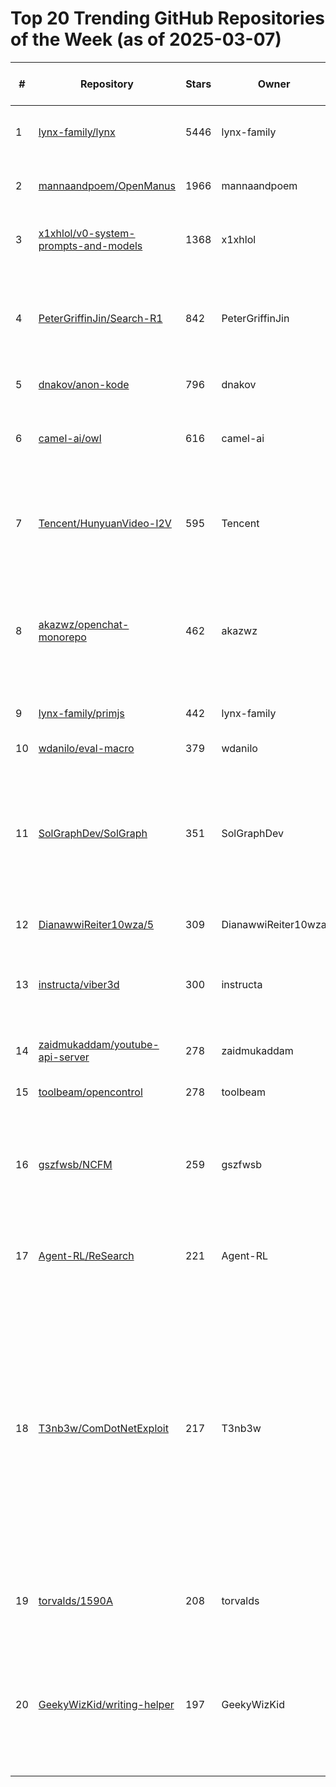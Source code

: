 # Top 20 Trending GitHub Repositories of the Week (as of 2025-03-07)

| # | Repository | Stars | Owner | Avatar | Description | Topics | URL | Created At | Updated At | Pushed At | Git URL | SSH URL | Clone URL | SVN URL | Homepage | Size | Language | Forks Count | Open Issues Count | Default Branch | License |
|---|------------|-------|-------|--------|-------------|--------|-----|------------|------------|-----------|---------|---------|-----------|---------|----------|------|----------|--------------|-------------------|----------------|---------|
| 1 | [lynx-family/lynx](https://github.com/lynx-family/lynx) | 5446 | lynx-family | ![lynx-family's avatar](https://avatars.githubusercontent.com/u/200909301?v=4) | Empower the Web community and invite more to build across platforms. | cross-platform | [https://github.com/lynx-family/lynx](https://github.com/lynx-family/lynx) | 2025-03-04T07:41:43Z | 2025-03-07T04:19:51Z | 2025-03-07T04:12:25Z | git://github.com/lynx-family/lynx.git | git@github.com:lynx-family/lynx.git | https://github.com/lynx-family/lynx.git | https://github.com/lynx-family/lynx | https://lynxjs.org | 9408 | C++ | 199 | 61 | develop | Apache License 2.0 |
| 2 | [mannaandpoem/OpenManus](https://github.com/mannaandpoem/OpenManus) | 1966 | mannaandpoem | ![mannaandpoem's avatar](https://avatars.githubusercontent.com/u/52203545?v=4) | No fortress, purely open ground.  OpenManus is Coming. | No topics | [https://github.com/mannaandpoem/OpenManus](https://github.com/mannaandpoem/OpenManus) | 2025-03-06T14:08:14Z | 2025-03-07T04:19:48Z | 2025-03-07T04:13:48Z | git://github.com/mannaandpoem/OpenManus.git | git@github.com:mannaandpoem/OpenManus.git | https://github.com/mannaandpoem/OpenManus.git | https://github.com/mannaandpoem/OpenManus | No homepage | 397 | Python | 269 | 19 | main | MIT License |
| 3 | [x1xhlol/v0-system-prompts-and-models](https://github.com/x1xhlol/v0-system-prompts-and-models) | 1368 | x1xhlol | ![x1xhlol's avatar](https://avatars.githubusercontent.com/u/185671340?v=4) | No description | No topics | [https://github.com/x1xhlol/v0-system-prompts-and-models](https://github.com/x1xhlol/v0-system-prompts-and-models) | 2025-03-05T16:38:29Z | 2025-03-07T04:19:33Z | 2025-03-06T18:50:22Z | git://github.com/x1xhlol/v0-system-prompts-and-models.git | git@github.com:x1xhlol/v0-system-prompts-and-models.git | https://github.com/x1xhlol/v0-system-prompts-and-models.git | https://github.com/x1xhlol/v0-system-prompts-and-models | No homepage | 246 | No language specified | 753 | 0 | main | No license |
| 4 | [PeterGriffinJin/Search-R1](https://github.com/PeterGriffinJin/Search-R1) | 842 | PeterGriffinJin | ![PeterGriffinJin's avatar](https://avatars.githubusercontent.com/u/48234654?v=4) | Search-R1: An Efficient, Scalable RL Training Framework for Reasoning & Search Engine Calling interleaved LLM based on veRL | No topics | [https://github.com/PeterGriffinJin/Search-R1](https://github.com/PeterGriffinJin/Search-R1) | 2025-02-28T15:14:47Z | 2025-03-07T03:33:11Z | 2025-03-04T19:42:58Z | git://github.com/PeterGriffinJin/Search-R1.git | git@github.com:PeterGriffinJin/Search-R1.git | https://github.com/PeterGriffinJin/Search-R1.git | https://github.com/PeterGriffinJin/Search-R1 | No homepage | 1367 | Python | 51 | 2 | main | Apache License 2.0 |
| 5 | [dnakov/anon-kode](https://github.com/dnakov/anon-kode) | 796 | dnakov | ![dnakov's avatar](https://avatars.githubusercontent.com/u/3777433?v=4) | koding with any LLMs | ai, code, llm, ollama, openai | [https://github.com/dnakov/anon-kode](https://github.com/dnakov/anon-kode) | 2025-03-03T20:25:47Z | 2025-03-07T03:53:51Z | 2025-03-06T15:02:18Z | git://github.com/dnakov/anon-kode.git | git@github.com:dnakov/anon-kode.git | https://github.com/dnakov/anon-kode.git | https://github.com/dnakov/anon-kode | https://github.com/dnakov/anon-kode | 5140 | JavaScript | 305 | 2 | main | Other |
| 6 | [camel-ai/owl](https://github.com/camel-ai/owl) | 616 | camel-ai | ![camel-ai's avatar](https://avatars.githubusercontent.com/u/134388954?v=4) | 🦉 OWL: Optimized Workforce Learning for General Multi-Agent Assistance in Real-World Task Automation | No topics | [https://github.com/camel-ai/owl](https://github.com/camel-ai/owl) | 2025-03-03T15:42:51Z | 2025-03-07T04:20:01Z | 2025-03-07T04:11:46Z | git://github.com/camel-ai/owl.git | git@github.com:camel-ai/owl.git | https://github.com/camel-ai/owl.git | https://github.com/camel-ai/owl | No homepage | 1088 | Python | 50 | 13 | main | No license |
| 7 | [Tencent/HunyuanVideo-I2V](https://github.com/Tencent/HunyuanVideo-I2V) | 595 | Tencent | ![Tencent's avatar](https://avatars.githubusercontent.com/u/18461506?v=4) | HunyuanVideo-I2V: A Customizable Image-to-Video Model based on HunyuanVideo | diffusion-models, image-to-video, image-to-video-generation, videogeneration | [https://github.com/Tencent/HunyuanVideo-I2V](https://github.com/Tencent/HunyuanVideo-I2V) | 2025-03-04T12:02:05Z | 2025-03-07T04:13:10Z | 2025-03-06T11:02:19Z | git://github.com/Tencent/HunyuanVideo-I2V.git | git@github.com:Tencent/HunyuanVideo-I2V.git | https://github.com/Tencent/HunyuanVideo-I2V.git | https://github.com/Tencent/HunyuanVideo-I2V | https://video.hunyuan.tencent.com/ | 86749 | Python | 31 | 11 | main | Other |
| 8 | [akazwz/openchat-monorepo](https://github.com/akazwz/openchat-monorepo) | 462 | akazwz | ![akazwz's avatar](https://avatars.githubusercontent.com/u/50396286?v=4) | 一个现代化的全栈 AI Chatbot 应用，使用 React 和 Cloudflare Workers 结合 Connect RPC 构建，通过 Tauri 支持 Web、移动 App 和桌面端 | cloudflare, cloudflare-workers, connectrpc, react, react-router, tauri | [https://github.com/akazwz/openchat-monorepo](https://github.com/akazwz/openchat-monorepo) | 2025-03-04T12:24:20Z | 2025-03-07T04:18:39Z | 2025-03-05T13:30:50Z | git://github.com/akazwz/openchat-monorepo.git | git@github.com:akazwz/openchat-monorepo.git | https://github.com/akazwz/openchat-monorepo.git | https://github.com/akazwz/openchat-monorepo | https://chat.antonai.com | 6350 | TypeScript | 44 | 0 | main | No license |
| 9 | [lynx-family/primjs](https://github.com/lynx-family/primjs) | 442 | lynx-family | ![lynx-family's avatar](https://avatars.githubusercontent.com/u/200909301?v=4) | JavaScript Engine Optimized for Lynx | javascript, virtual-machine | [https://github.com/lynx-family/primjs](https://github.com/lynx-family/primjs) | 2025-03-04T02:10:17Z | 2025-03-07T04:20:02Z | 2025-03-05T13:00:09Z | git://github.com/lynx-family/primjs.git | git@github.com:lynx-family/primjs.git | https://github.com/lynx-family/primjs.git | https://github.com/lynx-family/primjs | https://lynxjs.org | 2084 | C++ | 12 | 4 | develop | Apache License 2.0 |
| 10 | [wdanilo/eval-macro](https://github.com/wdanilo/eval-macro) | 379 | wdanilo | ![wdanilo's avatar](https://avatars.githubusercontent.com/u/1623053?v=4) | No description | No topics | [https://github.com/wdanilo/eval-macro](https://github.com/wdanilo/eval-macro) | 2025-03-04T06:34:46Z | 2025-03-07T03:48:20Z | 2025-03-05T20:48:05Z | git://github.com/wdanilo/eval-macro.git | git@github.com:wdanilo/eval-macro.git | https://github.com/wdanilo/eval-macro.git | https://github.com/wdanilo/eval-macro | No homepage | 25 | Rust | 7 | 2 | main | MIT License |
| 11 | [SolGraphDev/SolGraph](https://github.com/SolGraphDev/SolGraph) | 351 | SolGraphDev | ![SolGraphDev's avatar](https://avatars.githubusercontent.com/u/188725885?v=4) | SolGraph is the first AI workflow protocol built for Solana. It enables developers to compose, execute, and verify AI-powered workflows on-chain with unparalleled speed and transparency. | No topics | [https://github.com/SolGraphDev/SolGraph](https://github.com/SolGraphDev/SolGraph) | 2025-02-28T10:17:57Z | 2025-03-06T21:33:41Z | 2025-03-06T13:51:37Z | git://github.com/SolGraphDev/SolGraph.git | git@github.com:SolGraphDev/SolGraph.git | https://github.com/SolGraphDev/SolGraph.git | https://github.com/SolGraphDev/SolGraph | No homepage | 2016 | TypeScript | 2 | 0 | main | Apache License 2.0 |
| 12 | [DianawwiReiter10wza/5](https://github.com/DianawwiReiter10wza/5) | 309 | DianawwiReiter10wza | ![DianawwiReiter10wza's avatar](https://avatars.githubusercontent.com/u/188725956?v=4) | No description | No topics | [https://github.com/DianawwiReiter10wza/5](https://github.com/DianawwiReiter10wza/5) | 2025-02-28T10:23:30Z | 2025-03-06T21:33:41Z | 2025-02-28T10:23:31Z | git://github.com/DianawwiReiter10wza/5.git | git@github.com:DianawwiReiter10wza/5.git | https://github.com/DianawwiReiter10wza/5.git | https://github.com/DianawwiReiter10wza/5 | No homepage | 0 | No language specified | 2 | 0 | main | No license |
| 13 | [instructa/viber3d](https://github.com/instructa/viber3d) | 300 | instructa | ![instructa's avatar](https://avatars.githubusercontent.com/u/190248861?v=4) | A modern starter kit for 3D browser games powered by r3f and threejs -  | 3d-browser, 3d-games, ai-builder, r3f, react-three-fiber, three, threejs, viber3d | [https://github.com/instructa/viber3d](https://github.com/instructa/viber3d) | 2025-02-28T11:21:28Z | 2025-03-07T03:14:55Z | 2025-03-03T15:34:56Z | git://github.com/instructa/viber3d.git | git@github.com:instructa/viber3d.git | https://github.com/instructa/viber3d.git | https://github.com/instructa/viber3d | https://viber3d-spacewars.kevinkern.dev/ | 965 | TypeScript | 21 | 1 | main | MIT License |
| 14 | [zaidmukaddam/youtube-api-server](https://github.com/zaidmukaddam/youtube-api-server) | 278 | zaidmukaddam | ![zaidmukaddam's avatar](https://avatars.githubusercontent.com/u/76097144?v=4) | Youtube API Server used in https://git.new/scira | No topics | [https://github.com/zaidmukaddam/youtube-api-server](https://github.com/zaidmukaddam/youtube-api-server) | 2025-03-01T20:32:29Z | 2025-03-06T22:42:38Z | 2025-03-03T05:03:32Z | git://github.com/zaidmukaddam/youtube-api-server.git | git@github.com:zaidmukaddam/youtube-api-server.git | https://github.com/zaidmukaddam/youtube-api-server.git | https://github.com/zaidmukaddam/youtube-api-server | No homepage | 4 | Python | 35 | 0 | main | MIT License |
| 15 | [toolbeam/opencontrol](https://github.com/toolbeam/opencontrol) | 278 | toolbeam | ![toolbeam's avatar](https://avatars.githubusercontent.com/u/188248502?v=4) | ▦  Create tools for any LLM | No topics | [https://github.com/toolbeam/opencontrol](https://github.com/toolbeam/opencontrol) | 2025-03-05T14:36:03Z | 2025-03-07T03:58:49Z | 2025-03-06T18:27:54Z | git://github.com/toolbeam/opencontrol.git | git@github.com:toolbeam/opencontrol.git | https://github.com/toolbeam/opencontrol.git | https://github.com/toolbeam/opencontrol | No homepage | 100 | TypeScript | 2 | 1 | master | MIT License |
| 16 | [gszfwsb/NCFM](https://github.com/gszfwsb/NCFM) | 259 | gszfwsb | ![gszfwsb's avatar](https://avatars.githubusercontent.com/u/46512956?v=4) | Official PyTorch implementation of the paper "Dataset Distillation with Neural Characteristic Function" (NCFM, Rating: 555) in CVPR 2025. | computer-vision, data-centric-ai, dataset-distillation, synthetic-data | [https://github.com/gszfwsb/NCFM](https://github.com/gszfwsb/NCFM) | 2025-03-01T16:25:09Z | 2025-03-07T04:14:40Z | 2025-03-05T09:38:28Z | git://github.com/gszfwsb/NCFM.git | git@github.com:gszfwsb/NCFM.git | https://github.com/gszfwsb/NCFM.git | https://github.com/gszfwsb/NCFM | No homepage | 1206 | Python | 15 | 2 | main | No license |
| 17 | [Agent-RL/ReSearch](https://github.com/Agent-RL/ReSearch) | 221 | Agent-RL | ![Agent-RL's avatar](https://avatars.githubusercontent.com/u/201581400?v=4) | ReSearch: Learning to Reason with Search for LLMs via Reinforcement Learning | No topics | [https://github.com/Agent-RL/ReSearch](https://github.com/Agent-RL/ReSearch) | 2025-03-03T13:12:19Z | 2025-03-07T02:47:31Z | 2025-03-03T14:30:30Z | git://github.com/Agent-RL/ReSearch.git | git@github.com:Agent-RL/ReSearch.git | https://github.com/Agent-RL/ReSearch.git | https://github.com/Agent-RL/ReSearch | No homepage | 1273 | Python | 10 | 1 | main | MIT License |
| 18 | [T3nb3w/ComDotNetExploit](https://github.com/T3nb3w/ComDotNetExploit) | 217 | T3nb3w | ![T3nb3w's avatar](https://avatars.githubusercontent.com/u/27919170?v=4) | A C++ proof of concept demonstrating the exploitation of Windows Protected Process Light (PPL) by leveraging COM-to-.NET redirection and reflection techniques for code injection. This PoC showcases bypassing code integrity checks and loading malicious payloads in highly protected processes such as LSASS. Based on research from James Forshaw. | No topics | [https://github.com/T3nb3w/ComDotNetExploit](https://github.com/T3nb3w/ComDotNetExploit) | 2025-03-02T04:56:32Z | 2025-03-07T02:17:27Z | 2025-03-06T14:49:09Z | git://github.com/T3nb3w/ComDotNetExploit.git | git@github.com:T3nb3w/ComDotNetExploit.git | https://github.com/T3nb3w/ComDotNetExploit.git | https://github.com/T3nb3w/ComDotNetExploit | No homepage | 51 | C++ | 33 | 0 | main | No license |
| 19 | [torvalds/1590A](https://github.com/torvalds/1590A) | 208 | torvalds | ![torvalds's avatar](https://avatars.githubusercontent.com/u/1024025?v=4) | Random odd guitar pedal design in kicad | No topics | [https://github.com/torvalds/1590A](https://github.com/torvalds/1590A) | 2025-03-01T04:36:29Z | 2025-03-07T00:18:21Z | 2025-03-06T20:04:47Z | git://github.com/torvalds/1590A.git | git@github.com:torvalds/1590A.git | https://github.com/torvalds/1590A.git | https://github.com/torvalds/1590A | No homepage | 1501 | No language specified | 3 | 0 | main | GNU General Public License v2.0 |
| 20 | [GeekyWizKid/writing-helper](https://github.com/GeekyWizKid/writing-helper) | 197 | GeekyWizKid | ![GeekyWizKid's avatar](https://avatars.githubusercontent.com/u/133981481?v=4) | A Next.js-based AI writing assistant supporting multiple LLM APIs (OpenAI, Claude, Gemini, etc.) with rich style customization features to help content creators improve quality and efficiency. | llm, writing-tool | [https://github.com/GeekyWizKid/writing-helper](https://github.com/GeekyWizKid/writing-helper) | 2025-03-03T05:26:55Z | 2025-03-07T04:18:48Z | 2025-03-05T08:34:17Z | git://github.com/GeekyWizKid/writing-helper.git | git@github.com:GeekyWizKid/writing-helper.git | https://github.com/GeekyWizKid/writing-helper.git | https://github.com/GeekyWizKid/writing-helper | https://writing-helper.vercel.app | 2308 | TypeScript | 35 | 0 | main | MIT License |